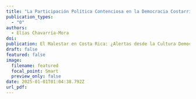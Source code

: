 ```yaml
---
title: "La Participación Política Contenciosa en la Democracia Costarricense"
publication_types:
  - "0" 
authors:
  - Elías Chavarría-Mora
doi:
publication: El Malestar en Costa Rica: ¿Alertas desde la Cultura Democrática?
draft: false
featured: false
image:
  filename: featured
  focal_point: Smart
  preview_only: false
date: 2025-01-01T01:04:38.792Z
url_pdf:
---
```

